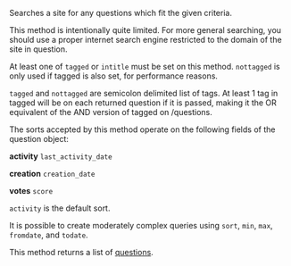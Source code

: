 Searches a site for any questions which fit the given criteria.

This method is intentionally quite limited. For more general searching, you should use a proper internet search engine
restricted to the domain of the site in question.

At least one of `tagged` or `intitle` must be set on this method. `nottagged` is only used if tagged is also set, for
performance reasons.

`tagged` and `nottagged` are semicolon delimited list of tags. At least 1 tag in tagged will be on each returned
question if it is passed, making it the OR equivalent of the AND version of tagged on /questions.

The sorts accepted by this method operate on the following fields of the question object:

**activity**
`last_activity_date`

**creation**
`creation_date`

**votes**
`score`

`activity` is the default sort.

It is possible to create moderately complex queries using `sort`, `min`, `max`, `fromdate`, and `todate`.

This method returns a list of [questions](#model-Question).
